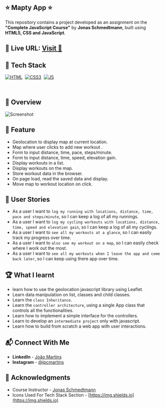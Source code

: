 ## ⭐ Mapty App ⭐

This repository contains a project developed as an assignment on the **"Complete JavaScript Course"** by **Jonas Schmedtmann**, built using **HTML5, CSS and JavaScript**.

## 🔗 **Live URL:** <a href="https://mapty.joao-martins.net/">Visit 🚀</a>

## 📌 Tech Stack

[![HTML](https://img.shields.io/badge/html5%20-%23E34F26.svg?&style=for-the-badge&logo=html5&logoColor=white)](https://github.com/joao82)&nbsp;
[![CSS3](https://img.shields.io/badge/css3%20-%231572B6.svg?&style=for-the-badge&logo=css3&logoColor=white)](https://github.com/joao82)&nbsp;
[![JS](https://img.shields.io/badge/javascript%20-%23323330.svg?&style=for-the-badge&logo=javascript&logoColor=%23F7DF1E)](https://github.com/joao82)&nbsp;

<br>

## 📌 Overview

![Screenshot](./static/images/map.gif?raw=true 'Mapty app')

## 🔑 Feature

- Geolocation to display map at current location.
- Map where user clicks to add new workout .
- Form to input distance, time, pace, steps/minute.
- Form to input distance, time, speed, elevation gain.
- Display workouts in a list.
- Display workouts on the map.
- Store workout data in the browser.
- On page load, read the saved data and display.
- Move map to workout location on click.

## 📝 User Stories

- As a user I want to `log my running with locations, distance, time, pace and steps/minute`, so I can keep a log of all my runnings.
- As a user I want to `log my cycling workouts with locations, distance, time, speed and elevation gain`, so I can keep a log of all my cyclings.
- As a user I want to `see all my workouts at a glance`, so I can easily track my progress over time.
- As a user I want to `also see my workout on a map`, so I can easily check where I work out the most.
- As a user I want to `see all my workouts when I leave the app and come back later`, so I can keep using there app over time.

## 🏆 What I learnt

- learn how to use the geolocation javascript library using Leaflet.
- Learn data manipulation on list, classes and child classes.
- Learn the `class Inheritance`.
- Learn the `controller architecture`, using a single App class that controls all the functionalities.
- Learn how to implement a simple interface for the controllers.
- Learn to develop an `intermediate project` only with javascript.
- Learn how to build from scratch a web app with user interactions.

## 📬 Connect With Me

- **LinkedIn** - [João Martins](https://www.linkedin.com/in/joão-pedro-martins-755ba64b/)
- **Instagram** - [@jpcmartins](https://www.instagram.com/jpcmartins/)

## 📌 Acknowledgments

- Course Instructor - [Jonas Schmedtmann](https://github.com/jonasschmedtmann)
- Icons Used For Tech Stack Section - [https://img.shields.io](https://img.shields.io)
